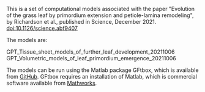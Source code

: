 This is a set of computational models associated with the paper "Evolution of the grass leaf by primordium extension and
petiole-lamina remodeling", by Richardson et al., published in Science, December 2021. [doi:10.1126/science.abf9407](https://www.science.org/doi/10.1126/science.abf9407)

The models are:

GPT\_Tissue\_sheet\_models\_of\_further\_leaf\_development\_20211006   
GPT\_Volumetric\_models\_of\_leaf\_primordium\_emergence\_20211006

The models can be run using the Matlab package GFtbox, which is available from [GitHub](https://github.com/JIC-Enrico-Coen/GrowthToolbox). GFtbox requires an installation of Matlab, which is commercial software available from [Mathworks](https://Mathworks.com).